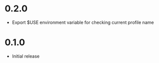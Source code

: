 # 0.2.0

* Export $USE environment variable for checking current profile name

# 0.1.0

* Initial release
